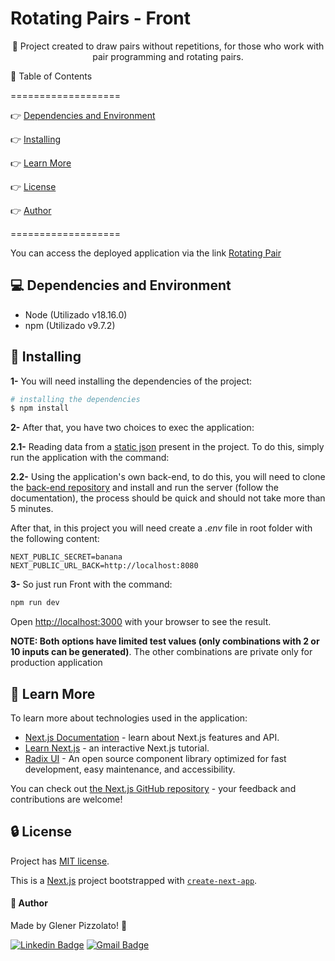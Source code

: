 # **Rotating Pairs - Front**

<p align="center"> 🚀 Project created to draw pairs without repetitions, for those who work with pair programming and rotating pairs. </p>

🏁 Table of Contents

===================

<!--ts-->

👉 [Dependencies and Environment](#dependenciesandenvironment)

👉 [Installing](#installing)

👉 [Learn More](#learnmore)

👉 [License](#license)

👉 [Author](#author)

<!--te-->

===================

You can access the deployed application via the link [Rotating Pair](https://rotatingpairs.online)

<div id="dependenciesandenvironment"></div>

## **💻 Dependencies and Environment**

- Node (Utilizado v18.16.0)
- npm (Utilizado v9.7.2)

<div id="installing"></div>

## 🚀 **Installing**

**1-** You will need installing the dependencies of the project:

```bash
# installing the dependencies
$ npm install
```

**2-** After that, you have two choices to exec the application:

**2.1-** Reading data from a [static json](./src/components/molecules/ButtonsCombinations/combinations.json) present in the project. To do this, simply run the application with the command:

**2.2-** Using the application's own back-end, to do this, you will need to clone the [back-end repository](https://github.com/glener10/rotating-pairs-back) and install and run the server (follow the documentation), the process should be quick and should not take more than 5 minutes.

After that, in this project you will need create a _.env_ file in root folder with the following content:

```
NEXT_PUBLIC_SECRET=banana
NEXT_PUBLIC_URL_BACK=http://localhost:8080
```

**3-** So just run Front with the command:

```bash
npm run dev
```

Open [http://localhost:3000](http://localhost:3000) with your browser to see the result.

**NOTE: Both options have limited test values ​​(only combinations with 2 or 10 inputs can be generated)**. The other combinations are private only for production application

<div id="learnmore"></div>

## **📖 Learn More**

To learn more about technologies used in the application:

- [Next.js Documentation](https://nextjs.org/docs) - learn about Next.js features and API.
- [Learn Next.js](https://nextjs.org/learn) - an interactive Next.js tutorial.
- [Radix UI](https://www.radix-ui.com/) - An open source component library optimized for fast development, easy maintenance, and accessibility.

You can check out [the Next.js GitHub repository](https://github.com/vercel/next.js/) - your feedback and contributions are welcome!

<div id="license"></div>

## **🔒 License**

Project has [MIT license](LICENSE).

This is a [Next.js](https://nextjs.org/) project bootstrapped with [`create-next-app`](https://github.com/vercel/next.js/tree/canary/packages/create-next-app).

<div id="author"></div>

#### **👷 Author**

Made by Glener Pizzolato! 🙋

[![Linkedin Badge](https://img.shields.io/badge/-Glener-blue?style=flat-square&logo=Linkedin&logoColor=white&link=https://www.linkedin.com/in/glener-pizzolato/)](https://www.linkedin.com/in/glener-pizzolato-6319821b0/)
[![Gmail Badge](https://img.shields.io/badge/-glenerpizzolato@gmail.com-c14438?style=flat-square&logo=Gmail&logoColor=white&link=mailto:glenerpizzolato@gmail.com)](mailto:glenerpizzolato@gmail.com)
